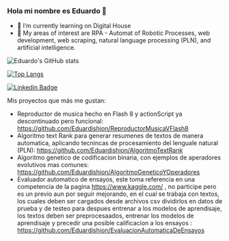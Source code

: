 ### Hola mi nombre es Eduardo 👋

- 🌱 I’m currently learning on Digital House
- 🔭 My areas of interest are RPA - Automat of Robotic Processes, web development, web scraping, natural language processing (PLN), and artificial intelligence.


![Eduardo's GitHub stats](https://github-readme-stats.vercel.app/api?username=Eduardishion&theme=bear&show_icons=true)

[![Top Langs](https://github-readme-stats.vercel.app/api/top-langs/?username=Eduardishion&layout=compact)](https://github.com/Eduardishion/github-readme-stats)

[![Linkedin Badge](https://img.shields.io/badge/-LinkedIn-blue?style=flat-square&logo=Linkedin&logoColor=white&link=https://www.linkedin.com/in/eduardo-izquierdo-rojas-b75887121/)](https://www.linkedin.com/in/eduardo-izquierdo-rojas-b75887121/)

Mis proyectos que más me gustan:
  - Reproductor de musica hecho en Flash 8 y actionScript ya descontinuado pero funcional: https://github.com/Eduardishion/ReproductorMusicaVFlash8
  - Algoritmo text Rank para generar resumenes de textos de manera automatica, aplicando tecnincas de procesamiento del lenguale natural (PLN): https://github.com/Eduardishion/AlgoritmoTextRank
  - Algoritmo genetico de codificacion binaria, con ejemplos de aperadores evolutivos mas comunes: https://github.com/Eduardishion/AlgoritmoGeneticoYOperadores
  - Evaluador automatico de ensayos, este toma referencia en una competencia de la pagina https://www.kaggle.com/ , no participe pero es un previo aun por seguir mejorando, en el cual se trabaja con textos, los cuales deben ser cargados desde archivos csv dividirlos en datos de prueba y de testeo para despues entrenar a los modelos de aprendisaje, los textos deben ser   preprocesaados, entrenar los modelos de aprendisaje y precedir una posible calificacion a los ensayos  : https://github.com/Eduardishion/EvaluacionAutomaticaDeEnsayos

 
  

<!--
**Eduardishion/Eduardishion** is a ✨ _special_ ✨ repository because its `README.md` (this file) appears on your GitHub profile.

Here are some ideas to get you started:

- 🔭 I’m currently working on ...
- 🌱 I’m currently learning on Digital House
- 👯 I’m looking to collaborate on ...
- 🤔 I’m looking for help with ...
- 💬 Ask me about ...
- 📫 How to reach me: ...
- 😄 Pronouns: ...
- ⚡ Fun fact: ...
-->
